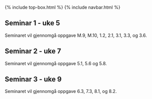 {% include top-box.html %} <!-- Kode for å inkludere boksen på toppen av siden. Se _config.yml for å gjøre endringer. -->
{% include navbar.html %} <!-- Kode for navigasjonsmeny. Se navbar.html for å gjøre endringer. -->
<!-- Gjør endringer under her -->

## Seminar 1 - uke 5

Seminaret vil gjennomgå oppgave M.9, M.10, 1.2, 2.1, 3.1, 3.3, og 3.6. 

## Seminar 2 - uke 7

Seminaret vil gjennomgå oppgave 5.1, 5.6 og 5.8.

## Seminar 3 - uke 9 

Seminaret vil gjennomgå oppgave 6.3, 7.3, 8.1, og 8.2. 
